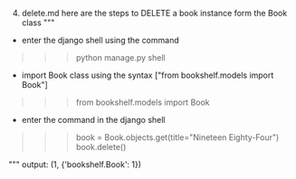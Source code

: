 4. delete.md
here are the steps to DELETE a book instance form the Book class
""" 

- enter the django shell using the command
>>> python manage.py shell
- import Book class using the syntax ["from bookshelf.models import Book"]
>>> from bookshelf.models import Book
- enter the command in the django shell
>>> book = Book.objects.get(title="Nineteen Eighty-Four")
>>> book.delete()

"""
output: (1, {'bookshelf.Book': 1}) 
